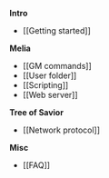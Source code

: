 **Intro**

- [[Getting started]]

**Melia**

- [[GM commands]]
- [[User folder]]
- [[Scripting]]
- [[Web server]]

**Tree of Savior**

- [[Network protocol]]

**Misc**

- [[FAQ]]
